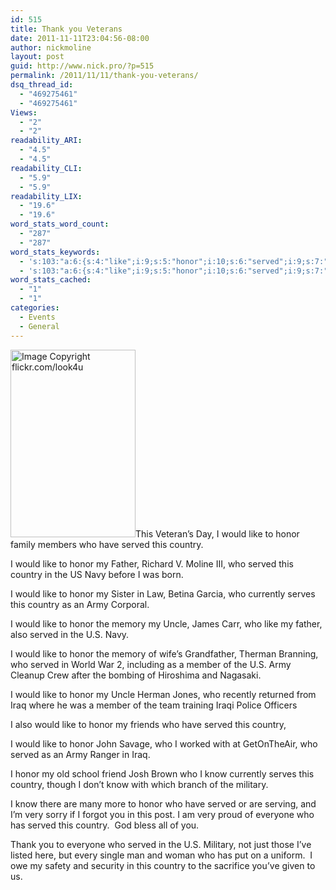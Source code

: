 ```yaml
---
id: 515
title: Thank you Veterans
date: 2011-11-11T23:04:56-08:00
author: nickmoline
layout: post
guid: http://www.nick.pro/?p=515
permalink: /2011/11/11/thank-you-veterans/
dsq_thread_id:
  - "469275461"
  - "469275461"
Views:
  - "2"
  - "2"
readability_ARI:
  - "4.5"
  - "4.5"
readability_CLI:
  - "5.9"
  - "5.9"
readability_LIX:
  - "19.6"
  - "19.6"
word_stats_word_count:
  - "287"
  - "287"
word_stats_keywords:
  - 's:103:"a:6:{s:4:"like";i:9;s:5:"honor";i:10;s:6:"served";i:9;s:7:"country";i:7;s:4:"army";i:3;s:4:"know";i:3;}";'
  - 's:103:"a:6:{s:4:"like";i:9;s:5:"honor";i:10;s:6:"served";i:9;s:7:"country";i:7;s:4:"army";i:3;s:4:"know";i:3;}";'
word_stats_cached:
  - "1"
  - "1"
categories:
  - Events
  - General
---
```

[<img class="alignright size-medium wp-image-519" title="Veteran's Day" src="{{ site.baseurl }}/wp-content/uploads/2011/11/295794083_aa714407fa_z-200x300.jpg" alt="Image Copyright flickr.com/look4u" width="200" height="300" data-recalc-dims="1" />](http://www.flickr.com/photos/look4u/295794083/in/photostream/)This Veteran&#8217;s Day, I would like to honor family members who have served this country.

I would like to honor my Father, Richard V. Moline III, who served this country in the US Navy before I was born.

I would like to honor my Sister in Law, Betina Garcia, who currently serves this country as an Army Corporal.

I would like to honor the memory my Uncle, James Carr, who like my father, also served in the U.S. Navy.

I would like to honor the memory of wife&#8217;s Grandfather, Therman Branning, who served in World War 2, including as a member of the U.S. Army Cleanup Crew after the bombing of Hiroshima and Nagasaki.

I would like to honor my Uncle Herman Jones, who recently returned from Iraq where he was a member of the team training Iraqi Police Officers

I also would like to honor my friends who have served this country,

I would like to honor John Savage, who I worked with at GetOnTheAir, who served as an Army Ranger in Iraq.

I honor my old school friend Josh Brown who I know currently serves this country, though I don&#8217;t know with which branch of the military.

I know there are many more to honor who have served or are serving, and I&#8217;m very sorry if I forgot you in this post. I am very proud of everyone who has served this country.  God bless all of you.

Thank you to everyone who served in the U.S. Military, not just those I&#8217;ve listed here, but every single man and woman who has put on a uniform.  I owe my safety and security in this country to the sacrifice you&#8217;ve given to us.